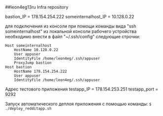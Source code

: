 ##leon4eg13ru Infra repository

bastion_IP = 178.154.254.222
someinternalhost_IP = 10.128.0.22

для подключения из консоли при помощи команды вида "ssh someinternalhost" из
локальной консоли рабочего устройства необходимо внести в файл "~/.ssh/config"
следующие строчки:
     
	Host someinternalhost
        HostName 10.128.0.22
        User appuser
        IdentityFile /home/leon4eg/.ssh/appuser
        ProxyJump bastion
	Host bastion
        HostName 178.154.254.222
        User appuser
        IdentityFile /home/leon4eg/.ssh/appuser

Адрес тестового приложения
    testapp_IP = 178.154.253.251
    testapp_port = 9292

Запуск автоматического деплоя приложения с помощью команды:
`$ ./deploy_redditapp.sh`

